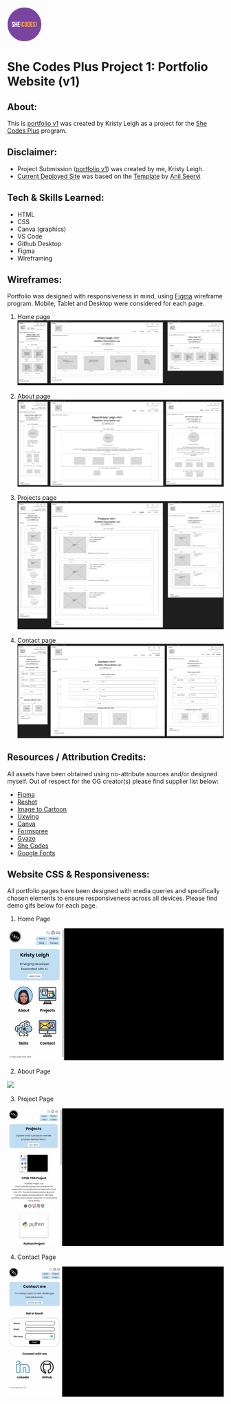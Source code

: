 <img src="https://github.com/Ms-KL/Ms-KL/raw/main/images/shecodes-icon.png" width="80px" height="80px" />

# She Codes Plus Project 1: Portfolio Website (v1)

## About:

This is [portfolio v1](https://ms-kl.github.io/v1/) was created by Kristy Leigh as a project for the [She Codes Plus](https://www.shecodes.com.au/) program.

## Disclaimer:

- Project Submission ([portfolio v1](https://ms-kl.github.io/v1/)) was created by me, Kristy Leigh.
- [Current Deployed Site](https://ms-kl.github.io/) was based on the [Template](https://github.com/AnilSeervi/DevFolio) by [Anil Seervi](https://github.com/AnilSeervi)

## Tech & Skills Learned:

- HTML
- CSS
- Canva (graphics)
- VS Code
- Github Desktop
- Figma
- Wireframing

## Wireframes:

Portfolio was designed with responsiveness in mind, using [Figma](https://www.figma.com/) wireframe program. Mobile, Tablet and Desktop were considered for each page.

1. Home page
   ![image](v1/Screenshots/wireframe-homepage.png)

2. About page
   ![image](v1/Screenshots/wireframe-aboutpage.png)

3. Projects page
   ![image](v1/Screenshots/wireframe-projectspage.png)

4. Contact page
   ![image](v1/Screenshots/wireframe-contactpage.png)

## Resources / Attribution Credits:

All assets have been obtained using no-attribute sources and/or designed myself.
Out of respect for the OG creator(s) please find supplier list below:

- [Figma](https://www.figma.com/)
- [Reshot](https://www.reshot.com/free-svg-icons)
- [Image to Cartoon](https://imagetocartoon.com/#cartoonize)
- [Uxwing](https://uxwing.com/license/)
- [Canva](https://www.canva.com/)
- [Formspree](https://www.formspree.com/)
- [Gyazo](https://www.gyazo.com/)
- [She Codes](https://www.shecodes.com.au/)
- [Google Fonts](https://fonts.google.com/)

## Website CSS & Responsiveness:

All portfolio pages have been designed with media queries and specifically chosen elements to ensure responsiveness across all devices. Please find demo gifs below for each page.

1. Home Page

<img src="v1/Screenshots/homepage-demo.gif" alt="demo of homepage">

2. About Page

<img src="v1/Screenshots/about-demo.gif">

3. Project Page

<img src="v1/Screenshots/projectpage-demo.gif">

4. Contact Page

<img src="v1/Screenshots/contact-demo.gif">
